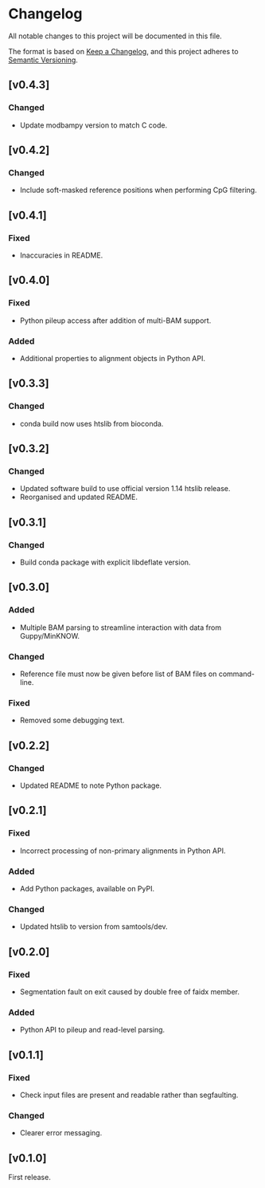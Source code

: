 # Changelog
All notable changes to this project will be documented in this file.

The format is based on [Keep a Changelog](https://keepachangelog.com/en/1.0.0/),
and this project adheres to [Semantic Versioning](https://semver.org/spec/v2.0.0.html).

## [v0.4.3]
### Changed
 - Update modbampy version to match C code.

## [v0.4.2]
### Changed
- Include soft-masked reference positions when performing CpG filtering.

## [v0.4.1]
### Fixed
- Inaccuracies in README.

## [v0.4.0]
### Fixed
- Python pileup access after addition of multi-BAM support.
### Added
- Additional properties to alignment objects in Python API.

## [v0.3.3]
### Changed
- conda build now uses htslib from bioconda.

## [v0.3.2]
### Changed
- Updated software build to use official version 1.14 htslib release.
- Reorganised and updated README.

## [v0.3.1]
### Changed
- Build conda package with explicit libdeflate version.

## [v0.3.0]
### Added
- Multiple BAM parsing to streamline interaction with data from Guppy/MinKNOW.
### Changed
- Reference file must now be given before list of BAM files on command-line.
### Fixed
- Removed some debugging text.

## [v0.2.2]
### Changed
- Updated README to note Python package.

## [v0.2.1]
### Fixed
- Incorrect processing of non-primary alignments in Python API.
### Added
- Add Python packages, available on PyPI.
### Changed
- Updated htslib to version from samtools/dev.


## [v0.2.0]
### Fixed
- Segmentation fault on exit caused by double free of faidx member.
### Added
- Python API to pileup and read-level parsing.

## [v0.1.1]
### Fixed
- Check input files are present and readable rather than segfaulting.
### Changed
- Clearer error messaging.


## [v0.1.0]

First release.
